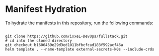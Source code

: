 
# Manifest Hydration

To hydrate the manifests in this repository, run the following commands:

```shell

git clone https://github.com/ixxeL-DevOps/fullstack.git
# cd into the cloned directory
git checkout b1606439e29d3ed1011bfbcfcad183f592acf46a
helm template . --name-template external-secrets-k0s --include-crds
```
